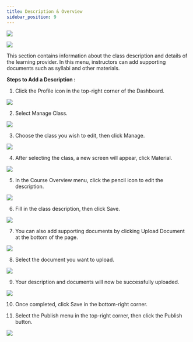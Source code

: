 ```yaml
---
title: Description & Overview
sidebar_position: 9
---
```

![](/img/degree-lecture-description.jpg)

![](/img/degree-lecture-description-2.jpg)

This section contains information about the class description and details of the learning provider. In this menu, instructors can add supporting documents such as syllabi and other materials.

**Steps to Add a Description :**

1. Click the Profile icon in the top-right corner of the Dashboard.

![](/img/d-o-1.jpg)

2. Select Manage Class.

![](/img/d-o-2.jpg)

3. Choose the class you wish to edit, then click Manage.

![](/img/d-o-3.jpg)

4. After selecting the class, a new screen will appear, click Material.

![](/img/d-o-4.jpg)

5. In the Course Overview menu, click the pencil icon to edit the description.

![](/img/d-o-5.jpg)

6. Fill in the class description, then click Save.

![](/img/d-o-6.jpg)

7. You can also add supporting documents by clicking Upload Document at the bottom of the page.

![](/img/d-o-7.jpg)

8. Select the document you want to upload.

![](/img/d-o-8.jpg)

9. Your description and documents will now be successfully uploaded.

![](/img/d-o-9.jpg)

10. Once completed, click Save in the bottom-right corner.

11. Select the Publish menu in the top-right corner, then click the Publish button.

![](/img/degree-lecture-publish.jpg)
